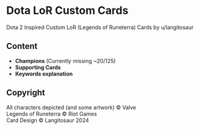 # Dota LoR Custom Cards
Dota 2 Inspired Custom LoR (Legends of Runeterra) Cards by u/langitosaur

## Content 
- **Champions** (Currently missing ~20/125)
- **Supporting Cards** 
- **Keywords explanation**

## Copyright
All characters depicted (and some artwork) &copy; Valve
<br>
Legends of Runeterra &copy; Riot Games
<br>
Card Design &copy; Langitosaur 2024
